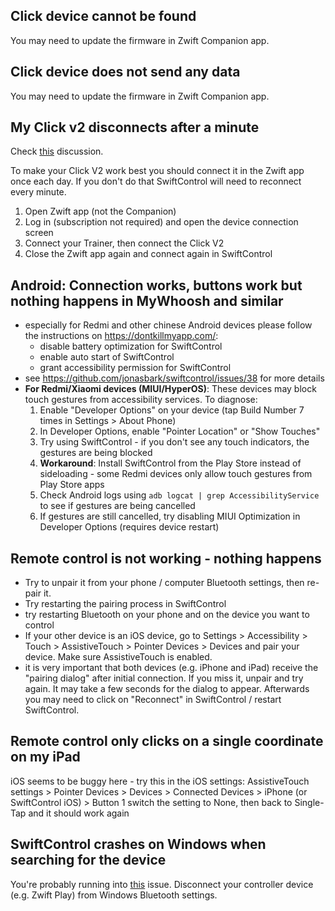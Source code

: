 ## Click device cannot be found
You may need to update the firmware in Zwift Companion app.

## Click device does not send any data
You may need to update the firmware in Zwift Companion app.

## My Click v2 disconnects after a minute
Check [this](https://github.com/jonasbark/swiftcontrol/issues/68) discussion.

To make your Click V2 work best you should connect it in the Zwift app once each day.
If you don't do that SwiftControl will need to reconnect every minute.

1. Open Zwift app (not the Companion)
2. Log in (subscription not required) and open the device connection screen
3. Connect your Trainer, then connect the Click V2
4. Close the Zwift app again and connect again in SwiftControl

## Android: Connection works, buttons work but nothing happens in MyWhoosh and similar
- especially for Redmi and other chinese Android devices please follow the instructions on https://dontkillmyapp.com/:
  - disable battery optimization for SwiftControl
  - enable auto start of SwiftControl
  - grant accessibility permission for SwiftControl
- see https://github.com/jonasbark/swiftcontrol/issues/38 for more details
- **For Redmi/Xiaomi devices (MIUI/HyperOS)**: These devices may block touch gestures from accessibility services. To diagnose:
  1. Enable "Developer Options" on your device (tap Build Number 7 times in Settings > About Phone)
  2. In Developer Options, enable "Pointer Location" or "Show Touches"
  3. Try using SwiftControl - if you don't see any touch indicators, the gestures are being blocked
  4. **Workaround**: Install SwiftControl from the Play Store instead of sideloading - some Redmi devices only allow touch gestures from Play Store apps
  5. Check Android logs using `adb logcat | grep AccessibilityService` to see if gestures are being cancelled
  6. If gestures are still cancelled, try disabling MIUI Optimization in Developer Options (requires device restart)

## Remote control is not working - nothing happens
- Try to unpair it from your phone / computer Bluetooth settings, then re-pair it.
- Try restarting the pairing process in SwiftControl
- try restarting Bluetooth on your phone and on the device you want to control
- If your other device is an iOS device, go to Settings > Accessibility > Touch > AssistiveTouch > Pointer Devices > Devices and pair your device. Make sure AssistiveTouch is enabled.
- it is very important that both devices (e.g. iPhone and iPad) receive the "pairing dialog" after initial connection. If you miss it, unpair and try again. It may take a few seconds for the dialog to appear. Afterwards you may need to click on "Reconnect" in SwiftControl / restart SwiftControl.

## Remote control only clicks on a single coordinate on my iPad
iOS seems to be buggy here - try this in the iOS settings:
AssistiveTouch settings > Pointer Devices > Devices > Connected Devices > iPhone (or SwiftControl iOS) > Button 1 
switch the setting to None, then back to Single-Tap and it should work again

## SwiftControl crashes on Windows when searching for the device 
You're probably running into [this](https://github.com/jonasbark/swiftcontrol/issues/70) issue. Disconnect your controller device (e.g. Zwift Play) from Windows Bluetooth settings.
